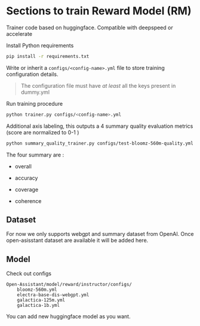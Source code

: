 # Sections to train Reward Model (RM)

Trainer code based on huggingface. Compatible with deepspeed or accelerate

Install Python requirements

```bash
pip install -r requirements.txt
```

Write or inherit a `configs/<config-name>.yml` file to store training
configuration details.

> The configuration file must have _at least_ all the keys present in dummy.yml

Run training procedure

```bash
python trainer.py configs/<config-name>.yml
```

Additional axis labeling, this outputs a 4 summary quality evaluation metrics
(score are normalized to 0-1 )

```bash
python summary_quality_trainer.py configs/test-bloomz-560m-quality.yml
```

The four summary are :

- overall

- accuracy

- coverage

- coherence

## Dataset

For now we only supports webgpt and summary dataset from OpenAI. Once
open-asisstant dataset are available it will be added here.

## Model

Check out configs

```
Open-Assistant/model/reward/instructor/configs/
    bloomz-560m.yml
    electra-base-dis-webgpt.yml
    galactica-125m.yml
    galactica-1b.yml
```

You can add new huggingface model as you want.
